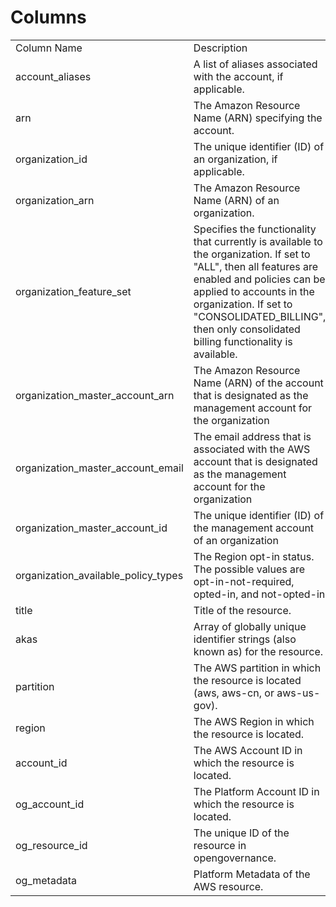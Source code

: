 # Columns  

<table>
	<tr><td>Column Name</td><td>Description</td></tr>
	<tr><td>account_aliases</td><td>A list of aliases associated with the account, if applicable.</td></tr>
	<tr><td>arn</td><td>The Amazon Resource Name (ARN) specifying the account.</td></tr>
	<tr><td>organization_id</td><td>The unique identifier (ID) of an organization, if applicable.</td></tr>
	<tr><td>organization_arn</td><td>The Amazon Resource Name (ARN) of an organization.</td></tr>
	<tr><td>organization_feature_set</td><td>Specifies the functionality that currently is available to the organization. If set to &#34;ALL&#34;, then all features are enabled and policies can be applied to accounts in the organization. If set to &#34;CONSOLIDATED_BILLING&#34;, then only consolidated billing functionality is available.</td></tr>
	<tr><td>organization_master_account_arn</td><td>The Amazon Resource Name (ARN) of the account that is designated as the management account for the organization</td></tr>
	<tr><td>organization_master_account_email</td><td>The email address that is associated with the AWS account that is designated as the management account for the organization</td></tr>
	<tr><td>organization_master_account_id</td><td>The unique identifier (ID) of the management account of an organization</td></tr>
	<tr><td>organization_available_policy_types</td><td>The Region opt-in status. The possible values are opt-in-not-required, opted-in, and not-opted-in</td></tr>
	<tr><td>title</td><td>Title of the resource.</td></tr>
	<tr><td>akas</td><td>Array of globally unique identifier strings (also known as) for the resource.</td></tr>
	<tr><td>partition</td><td>The AWS partition in which the resource is located (aws, aws-cn, or aws-us-gov).</td></tr>
	<tr><td>region</td><td>The AWS Region in which the resource is located.</td></tr>
	<tr><td>account_id</td><td>The AWS Account ID in which the resource is located.</td></tr>
	<tr><td>og_account_id</td><td>The Platform Account ID in which the resource is located.</td></tr>
	<tr><td>og_resource_id</td><td>The unique ID of the resource in opengovernance.</td></tr>
	<tr><td>og_metadata</td><td>Platform Metadata of the AWS resource.</td></tr>
</table>